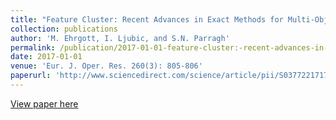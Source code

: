 ```yaml
---
title: "Feature Cluster: Recent Advances in Exact Methods for Multi-Objective Optimisation"
collection: publications
author: 'M. Ehrgott, I. Ljubic, and S.N. Parragh'
permalink: /publication/2017-01-01-feature-cluster:-recent-advances-in-exact-methods-for-multi-objective-optimisation
date: 2017-01-01
venue: 'Eur. J. Oper. Res. 260(3): 805-806'
paperurl: 'http://www.sciencedirect.com/science/article/pii/S0377221717301091'
---
```

[View paper here](http://www.sciencedirect.com/science/article/pii/S0377221717301091)